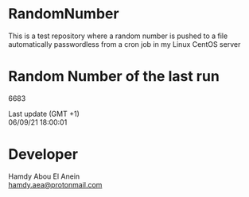 # RandomNumber    
This is a test repository where a random number is pushed to a file automatically passwordless from a cron job in my Linux CentOS server    
# Random Number of the last run   
6683
      
Last update (GMT +1)    
06/09/21 18:00:01
# Developer    
Hamdy Abou El Anein   
hamdy.aea@protonmail.com
